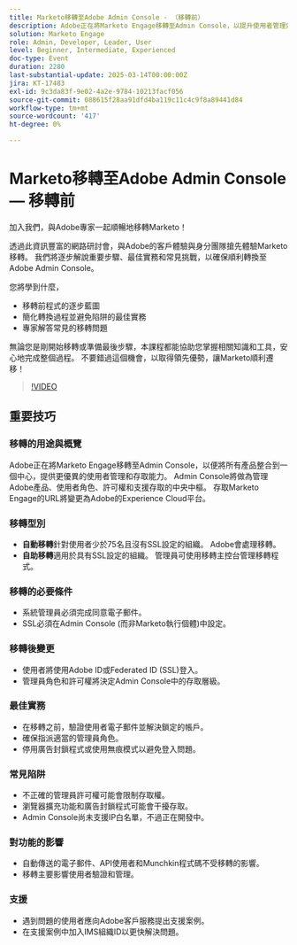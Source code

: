 ```yaml
---
title: Marketo移轉至Adobe Admin Console - （移轉前）
description: Adobe正在將Marketo Engage移轉至Admin Console，以提升使用者管理效能。 瞭解自動和自行移轉型別、先決條件、移轉後變更、最佳實務、常見陷阱和支援。 存取Adobe Experience League網站上的工作階段影片。
solution: Marketo Engage
role: Admin, Developer, Leader, User
level: Beginner, Intermediate, Experienced
doc-type: Event
duration: 2280
last-substantial-update: 2025-03-14T00:00:00Z
jira: KT-17483
exl-id: 9c3da83f-9e02-4a2e-9784-10213facf056
source-git-commit: 088615f28aa91dfd4ba119c11c4c9f8a89441d84
workflow-type: tm+mt
source-wordcount: '417'
ht-degree: 0%

---
```


# Marketo移轉至Adobe Admin Console — 移轉前

加入我們，與Adobe專家一起順暢地移轉Marketo！

透過此資訊豐富的網路研討會，與Adobe的客戶體驗與身分團隊搶先體驗Marketo移轉。 我們將逐步解說重要步驟、最佳實務和常見挑戰，以確保順利轉換至Adobe Admin Console。

您將學到什麼，

* 移轉前程式的逐步藍圖
* 簡化轉換過程並避免陷阱的最佳實務
* 專家解答常見的移轉問題

無論您是剛開始移轉或準備最後步驟，本課程都能協助您掌握相關知識和工具，安心地完成整個過程。 不要錯過這個機會，以取得領先優勢，讓Marketo順利遷移！

>[!VIDEO](https://video.tv.adobe.com/v/3449712/?learn=on&enablevpops)

## 重要技巧

### 移轉的用途與概覽

Adobe正在將Marketo Engage移轉至Admin Console，以便將所有產品整合到一個中心，提供更優異的使用者管理和存取能力。  Admin Console將做為管理Adobe產品、使用者角色、許可權和支援存取的中央中樞。 存取Marketo Engage的URL將變更為Adobe的Experience Cloud平台。

### 移轉型別

* **自動移轉**&#x200B;針對使用者少於75名且沒有SSL設定的組織。 Adobe會處理移轉。
* **自助移轉**&#x200B;適用於具有SSL設定的組織。 管理員可使用移轉主控台管理移轉程式。

### 移轉的必要條件

* 系統管理員必須完成同意電子郵件。
* SSL必須在Admin Console (而非Marketo執行個體)中設定。

### 移轉後變更

* 使用者將使用Adobe ID或Federated ID (SSL)登入。
* 管理員角色和許可權將決定Admin Console中的存取層級。

### 最佳實務

* 在移轉之前，驗證使用者電子郵件並解決鎖定的帳戶。
* 確保指派適當的管理員角色。
* 停用廣告封鎖程式或使用無痕模式以避免登入問題。

### 常見陷阱

* 不正確的管理員許可權可能會限制存取權。
* 瀏覽器擴充功能和廣告封鎖程式可能會干擾存取。
* Admin Console尚未支援IP白名單，不過正在開發中。

### 對功能的影響

* 自動傳送的電子郵件、API使用者和Munchkin程式碼不受移轉的影響。
* 移轉主要影響使用者驗證和管理。

### 支援

* 遇到問題的使用者應向Adobe客戶服務提出支援案例。
* 在支援案例中加入IMS組織ID以更快解決問題。
